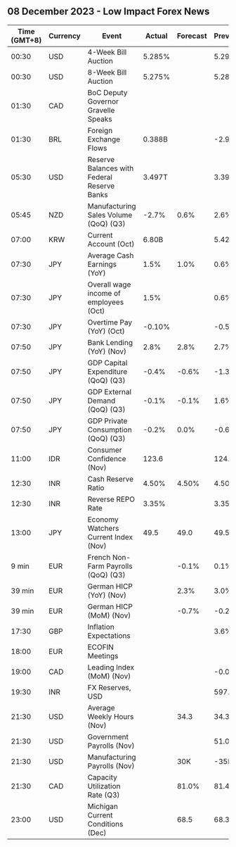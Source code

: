 ## 08 December 2023 - Low Impact Forex News

| Time (GMT+8) | Currency | Event | Actual | Forecast | Previous |
|------|----------|-------|--------|----------|----------|
| 00:30 | USD | 4-Week Bill Auction | 5.285% |  | 5.290% |
| 00:30 | USD | 8-Week Bill Auction | 5.275% |  | 5.280% |
| 01:30 | CAD | BoC Deputy Governor Gravelle Speaks |  |  |  |
| 01:30 | BRL | Foreign Exchange Flows | 0.388B |  | -2.924B |
| 05:30 | USD | Reserve Balances with Federal Reserve Banks | 3.497T |  | 3.395T |
| 05:45 | NZD | Manufacturing Sales Volume (QoQ) (Q3) | -2.7% | 0.6% | 2.6% |
| 07:00 | KRW | Current Account (Oct) | 6.80B |  | 5.42B |
| 07:30 | JPY | Average Cash Earnings (YoY) | 1.5% | 1.0% | 0.6% |
| 07:30 | JPY | Overall wage income of employees (Oct) | 1.5% |  | 0.6% |
| 07:30 | JPY | Overtime Pay (YoY) (Oct) | -0.10% |  | -0.50% |
| 07:50 | JPY | Bank Lending (YoY) (Nov) | 2.8% | 2.8% | 2.7% |
| 07:50 | JPY | GDP Capital Expenditure (QoQ) (Q3) | -0.4% | -0.6% | -1.3% |
| 07:50 | JPY | GDP External Demand (QoQ) (Q3) | -0.1% | -0.1% | 1.6% |
| 07:50 | JPY | GDP Private Consumption (QoQ) (Q3) | -0.2% | 0.0% | -0.6% |
| 11:00 | IDR | Consumer Confidence (Nov) | 123.6 |  | 124.3 |
| 12:30 | INR | Cash Reserve Ratio | 4.50% | 4.50% | 4.50% |
| 12:30 | INR | Reverse REPO Rate | 3.35% |  | 3.35% |
| 13:00 | JPY | Economy Watchers Current Index (Nov) | 49.5 | 49.0 | 49.5 |
| 9 min | EUR | French Non-Farm Payrolls (QoQ) (Q3) |  | -0.1% | 0.1% |
| 39 min | EUR | German HICP (YoY) (Nov) |  | 2.3% | 3.0% |
| 39 min | EUR | German HICP (MoM) (Nov) |  | -0.7% | -0.2% |
| 17:30 | GBP | Inflation Expectations |  |  | 3.6% |
| 18:00 | EUR | ECOFIN Meetings |  |  |  |
| 19:00 | CAD | Leading Index (MoM) (Nov) |  |  | -0.01% |
| 19:30 | INR | FX Reserves, USD |  |  | 597.94B |
| 21:30 | USD | Average Weekly Hours (Nov) |  | 34.3 | 34.3 |
| 21:30 | USD | Government Payrolls (Nov) |  |  | 51.0K |
| 21:30 | USD | Manufacturing Payrolls (Nov) |  | 30K | -35K |
| 21:30 | CAD | Capacity Utilization Rate (Q3) |  | 81.0% | 81.4% |
| 23:00 | USD | Michigan Current Conditions (Dec) |  | 68.5 | 68.3 |

